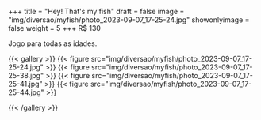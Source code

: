 +++
title = "Hey! That's my fish"
draft = false
image = "img/diversao/myfish/photo_2023-09-07_17-25-24.jpg"
showonlyimage = false
weight = 5
+++
<span class="price">R$ 130</span>

Jogo para todas as idades.
<!--more-->

{{< gallery >}}
{{< figure src="img/diversao/myfish/photo_2023-09-07_17-25-24.jpg" >}}
{{< figure src="img/diversao/myfish/photo_2023-09-07_17-25-38.jpg" >}}
{{< figure src="img/diversao/myfish/photo_2023-09-07_17-25-41.jpg" >}}
{{< figure src="img/diversao/myfish/photo_2023-09-07_17-25-44.jpg" >}}

{{< /gallery >}}


